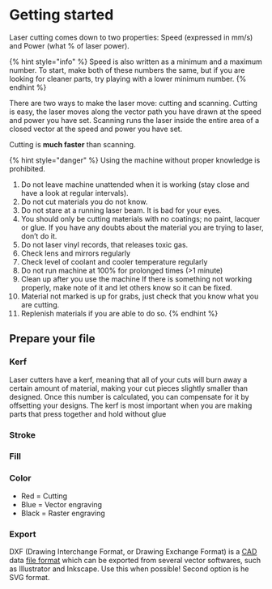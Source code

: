 # Getting started

Laser cutting comes down to two properties: Speed \(expressed in mm/s\) and Power \(what % of laser power\).  

{% hint style="info" %}
Speed is also written as a minimum and a maximum number. To start, make both of these numbers the same, but if you are looking for cleaner parts, try playing with a lower minimum number.
{% endhint %}

There are two ways to make the laser move: cutting and scanning. Cutting is easy, the laser moves along the vector path you have drawn at the speed and power you have set. Scanning runs the laser inside the entire area of a closed vector at the speed and power you have set.

Cutting is **much faster** than scanning.

{% hint style="danger" %}
Using the machine without proper knowledge is prohibited.

1. Do not leave machine unattended when it is working \(stay close and have a look at regular intervals\).
2. Do not cut materials you do not know.
3. Do not stare at a running laser beam. It is bad for your eyes.
4. You should only be cutting materials with no coatings; no paint, lacquer or glue. If you have any doubts about the material you are trying to laser, don’t do it.
5. Do not laser vinyl records, that releases toxic gas.
6. Check lens and mirrors regularly
7. Check level of coolant and cooler temperature regularly
8. Do not run machine at 100% for prolonged times \(&gt;1 minute\)
9. Clean up after you use the machine If there is something not working properly, make note of it and let others know so it can be fixed.
10. Material not marked is up for grabs, just check that you know what you are cutting.
11. Replenish materials if you are able to do so.
{% endhint %}

## Prepare your file

### Kerf

Laser cutters have a kerf, meaning that all of your cuts will burn away a certain amount of material, making your cut pieces slightly smaller than designed. Once this number is calculated, you can compensate for it by offsetting your designs. The kerf is most important when you are making parts that press together and hold without glue

### Stroke

### Fill

### Color

* Red = Cutting
* Blue = Vector engraving
* Black = Raster engraving

### Export

DXF  \(Drawing Interchange Format, or Drawing Exchange Format\) is a [CAD](https://en.wikipedia.org/wiki/Computer-aided_design) data [file format](https://en.wikipedia.org/wiki/File_format) which can be exported from several vector softwares, such as Illustrator and Inkscape. Use this when possible! Second option is he SVG format.  


